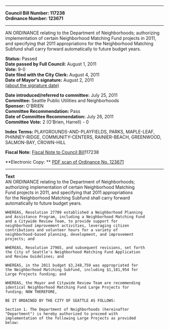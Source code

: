 * * * * *  
  
**Council Bill Number: [](#h0)[](#h2)117238**   
**Ordinance Number: 123671**  
  
* * * * *  
  
AN ORDINANCE relating to the Department of Neighborhoods; authorizing implementation of certain Neighborhood Matching Fund projects in 2011, and specifying that 2011 appropriations for the Neighborhood Matching Subfund shall carry forward automatically to future budget years.  
  
**Status:** Passed   
**Date passed by Full Council:** August 1, 2011   
**Vote:** 9-0   
**Date filed with the City Clerk:** August 4, 2011   
**Date of Mayor's signature:** August 2, 2011   
[(about the signature date)](/~public/approvaldate.htm)   
  
  
**Date introduced/referred to committee:** July 25, 2011   
**Committee:** Seattle Public Utilities and Neighborhoods   
**Sponsor:** O'BRIEN   
**Committee Recommendation:** Pass   
**Date of Committee Recommendation:** July 26, 2011   
**Committee Vote:** 2 (O'Brien, Harrell) - 0   
  
**Index Terms:** PLAYGROUNDS-AND-PLAYFIELDS, PARKS, MAPLE-LEAF, PHINNEY-RIDGE, COMMUNITY-CENTERS, RAINIER-BEACH, GREENWOOD, SALMON-BAY, CROWN-HILL  
  
**Fiscal Note:** [Fiscal Note to Council Bill](http://clerk.seattle.gov/~public/fnote/117238.htm)[](#h1)[](#h3)117238  
  
**Electronic Copy: ** [PDF scan of Ordinance No. 123671](/~archives/Ordinances/Ord_123671.pdf)  
  
* * * * *  
  
**Text**  
    AN ORDINANCE relating to the Department of Neighborhoods;  
    authorizing implementation of certain Neighborhood Matching  
    Fund projects in 2011, and specifying that 2011 appropriations  
    for the Neighborhood Matching Subfund shall carry forward  
    automatically to future budget years.  
  
    WHEREAS, Resolution 27709 established a Neighborhood Planning  
    and Assistance Program, including a Neighborhood Matching Fund  
    and a Citywide Review Team, to provide support for  
    neighborhood improvement activities, leveraging citizen  
    contributions and volunteer hours for a variety of  
    neighborhood-based planning, development, and improvement  
    projects; and  
  
    WHEREAS, Resolution 27965, and subsequent revisions, set forth  
    the City of Seattle's Neighborhood Matching Fund Application  
    and Review Guidelines; and  
  
    WHEREAS, in the 2011 budget $3,248,759 was appropriated for  
    the Neighborhood Matching Subfund, including $1,181,954 for  
    Large Projects funding; and  
  
    WHEREAS, the Mayor and Citywide Review Team are recommending  
    identical Neighborhood Matching Fund Large Projects for  
    funding; NOW THEREFORE,  
  
    BE IT ORDAINED BY THE CITY OF SEATTLE AS FOLLOWS:  
  
    Section 1. The Department of Neighborhoods (hereinafter  
    "Department") is hereby authorized to proceed with  
    implementation of the following Large Projects as provided  
    below:  
